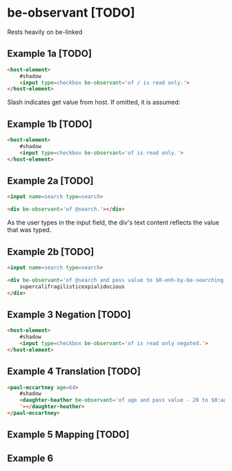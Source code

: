 # be-observant [TODO]

Rests heavily on be-linked

## Example 1a [TODO]

```html
<host-element>
    #shadow
    <input type=checkbox be-observant='of / is read only.'>
</host-element>
```

Slash indicates get value from host.  If omitted, it is assumed:

## Example 1b [TODO]

```html
<host-element>
    #shadow
    <input type=checkbox be-observant='of is read only.'>
</host-element>
```

## Example 2a [TODO]

```html
<input name=search type=search>

<div be-observant='of @search.'></div>
```

As the user types in the input field, the div's text content reflects the value that was typed.

## Example 2b [TODO]

```html
<input name=search type=search>

<div be-observant='of @search and pass value to $0-enh-by-be-searching : for text.'>
    supercalifragilisticexpialidocious
</div>
```

## Example 3  Negation [TODO]

```html
<host-element>
    #shadow
    <input type=checkbox be-observant='of is read only negated.'>
</host-element>
```

## Example 4 Translation [TODO]

```html
<paul-mccartney age=64>
    #shadow
    <daughter-heather be-observant='of age and pass value - 20 to $0:age.
    '></daughter-heather>
</paul-mccartney>
```

## Example 5 Mapping [TODO]

## Example 6